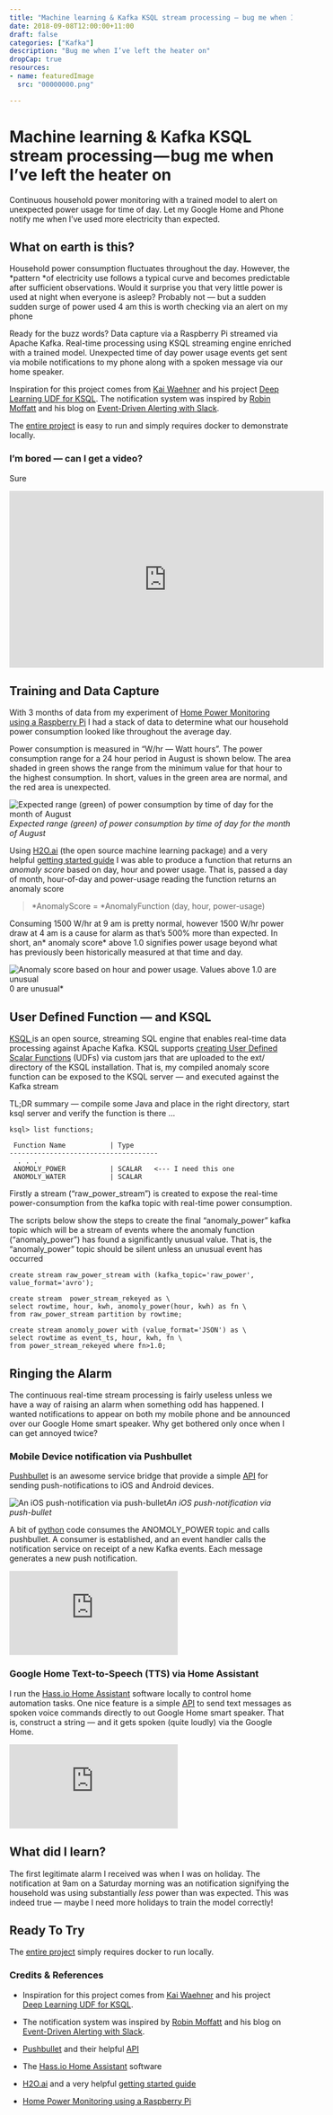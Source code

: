 ```yaml
---
title: "Machine learning & Kafka KSQL stream processing — bug me when I’ve left the heater on"
date: 2018-09-08T12:00:00+11:00
draft: false
categories: ["Kafka"]
description: "Bug me when I’ve left the heater on"
dropCap: true
resources:
- name: featuredImage
  src: "00000000.png"

---
```



# Machine learning & Kafka KSQL stream processing — bug me when I’ve left the heater on

Continuous household power monitoring with a trained model to alert on unexpected power usage for time of day. Let my Google Home and Phone notify me when I’ve used more electricity than expected.

## What on earth is this?

Household power consumption fluctuates throughout the day. However, the *pattern *of electricity use follows a typical curve and becomes predictable after sufficient observations. Would it surprise you that very little power is used at night when everyone is asleep? Probably not — but a sudden sudden surge of power used 4 am this is worth checking via an alert on my phone

Ready for the buzz words? Data capture via a Raspberry Pi streamed via Apache Kafka. Real-time processing using KSQL streaming engine enriched with a trained model. Unexpected time of day power usage events get sent via mobile notifications to my phone along with a spoken message via our home speaker.

Inspiration for this project comes from [Kai Waehner](https://github.com/kaiwaehner) and his project [Deep Learning UDF for KSQL](https://github.com/kaiwaehner/ksql-udf-deep-learning-mqtt-iot). The notification system was inspired by [Robin Moffatt](https://www.confluent.io/blog/author/robin/) and his blog on [Event-Driven Alerting with Slack](https://www.confluent.io/blog/real-time-syslog-processing-with-apache-kafka-and-ksql-part-2-event-driven-alerting-with-slack/).

The [entire project](https://github.com/saubury/stream-smarts) is easy to run and simply requires docker to demonstrate locally.

### I’m bored — can I get a video?

Sure

<center><iframe width="560" height="315" src="https://www.youtube.com/embed/t_nRYcTE8r8" frameborder="0" allowfullscreen></iframe></center>

## Training and Data Capture

With 3 months of data from my experiment of [Home Power Monitoring using a Raspberry Pi](https://medium.com/@simon.aubury/home-power-monitoring-65d0fded7769) I had a stack of data to determine what our household power consumption looked like throughout the average day.

Power consumption is measured in “W/hr — Watt hours”. The power consumption range for a 24 hour period in August is shown below. The area shaded in green shows the range from the minimum value for that hour to the highest consumption. In short, values in the green area are normal, and the red area is unexpected.

![Expected range (green) of power consumption by time of day for the month of August](00000001.png)*Expected range (green) of power consumption by time of day for the month of August*

Using [H2O.ai](https://www.h2o.ai/) (the open source machine learning package) and a very helpful [getting started guide](https://www.kaggle.com/sudalairajkumar/getting-started-with-h2o) I was able to produce a function that returns an *anomaly score* based on day, hour and power usage. That is, passed a day of month, hour-of-day and power-usage reading the function returns an anomaly score
> *AnomalyScore = *AnomalyFunction (day, hour, power-usage)

Consuming 1500 W/hr at 9 am is pretty normal, however 1500 W/hr power draw at 4 am is a cause for alarm as that’s 500% more than expected. In short, an* anomaly score* above 1.0 signifies power usage beyond what has previously been historically measured at that time and day.

![*Anomaly score* based on hour and power usage. Values above 1.0 are unusual](00000002.png) 0 are unusual*

## User Defined Function — and KSQL

[KSQL ](https://www.confluent.io/product/ksql/)is an open source, streaming SQL engine that enables real-time data processing against Apache Kafka. KSQL supports [creating User Defined Scalar Functions](https://docs.confluent.io/current/ksql/docs/udf.html) (UDFs) via custom jars that are uploaded to the ext/ directory of the KSQL installation. That is, my compiled anomaly score function can be exposed to the KSQL server — and executed against the Kafka stream

TL;DR summary — compile some Java and place in the right directory, start ksql server and verify the function is there …

    ksql> list functions;

     Function Name           | Type
    -------------------------------------
      . . .
     ANOMOLY_POWER           | SCALAR   <--- I need this one
     ANOMOLY_WATER           | SCALAR

Firstly a stream (“raw_power_stream”) is created to expose the real-time power-consumption from the kafka topic with real-time power consumption.

The scripts below show the steps to create the final “anomaly_power” kafka topic which will be a stream of events where the anomaly function (“anomaly_power”) has found a significantly unusual value. That is, the “anomaly_power” topic should be silent unless an unusual event has occurred

    create stream raw_power_stream with (kafka_topic='raw_power', value_format='avro');
    
    create stream  power_stream_rekeyed as \
    select rowtime, hour, kwh, anomoly_power(hour, kwh) as fn \
    from raw_power_stream partition by rowtime;
    
    create stream anomoly_power with (value_format='JSON') as \
    select rowtime as event_ts, hour, kwh, fn \
    from power_stream_rekeyed where fn>1.0;

## Ringing the Alarm

The continuous real-time stream processing is fairly useless unless we have a way of raising an alarm when something odd has happened. I wanted notifications to appear on both my mobile phone and be announced over our Google Home smart speaker. Why get bothered only once when I can get annoyed twice?

### Mobile Device notification via Pushbullet

[Pushbullet](https://www.pushbullet.com/) is an awesome service bridge that provide a simple [API](https://docs.pushbullet.com/) for sending push-notifications to iOS and Android devices.

![An iOS push-notification via push-bullet](00000003.png)*An iOS push-notification via push-bullet*

A bit of [python](https://github.com/saubury/stream-smarts/blob/master/scripts/python/kafka_notifier.py) code consumes the ANOMOLY_POWER topic and calls pushbullet. A consumer is established, and an event handler calls the notification service on receipt of a new Kafka events. Each message generates a new push notification.

<iframe src="https://medium.com/media/9d7cf85823e78bb6fbec9cabcd5efc6b" frameborder=0></iframe>

### Google Home Text-to-Speech (TTS) via Home Assistant

I run the [Hass.io Home Assistant](https://www.home-assistant.io/hassio/) software locally to control home automation tasks. One nice feature is a simple [API](https://www.home-assistant.io/components/tts/) to send text messages as spoken voice commands directly to out Google Home smart speaker. That is, construct a string — and it gets spoken (quite loudly) via the Google Home.

<iframe src="https://medium.com/media/cf2ba269ab75f3326411c28dda2d8390" frameborder=0></iframe>

## What did I learn?

The first legitimate alarm I received was when I was on holiday. The notification at 9am on a Saturday morning was an notification signifying the household was using substantially *less* power than was expected. This was indeed true — maybe I need more holidays to train the model correctly!

## Ready To Try

The [entire project](https://github.com/saubury/stream-smarts) simply requires docker to run locally.

### Credits & References

* Inspiration for this project comes from [Kai Waehner](https://github.com/kaiwaehner) and his project [Deep Learning UDF for KSQL](https://github.com/kaiwaehner/ksql-udf-deep-learning-mqtt-iot).

* The notification system was inspired by [Robin Moffatt](https://www.confluent.io/blog/author/robin/) and his blog on [Event-Driven Alerting with Slack](https://www.confluent.io/blog/real-time-syslog-processing-with-apache-kafka-and-ksql-part-2-event-driven-alerting-with-slack/).

* [Pushbullet](https://www.pushbullet.com/) and their helpful [API](https://docs.pushbullet.com/)

* The [Hass.io Home Assistant](https://www.home-assistant.io/hassio/) software

* [H2O.ai](https://www.h2o.ai/) and a very helpful [getting started guide](https://www.kaggle.com/sudalairajkumar/getting-started-with-h2o)

* [Home Power Monitoring using a Raspberry Pi](https://medium.com/@simon.aubury/home-power-monitoring-65d0fded7769)
